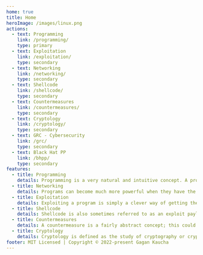 ```yaml
---
home: true
title: Home
heroImage: /images/linux.png
actions:
  - text: Programming
    link: /programming/
    type: primary
  - text: Exploitation
    link: /exploitation/
    type: secondary
  - text: Networking
    link: /networking/
    type: secondary
  - text: Shellcode
    link: /shellcode/
    type: secondary
  - text: Countermeasures
    link: /countermeasures/
    type: secondary
  - text: Cryptology
    link: /cryptology/
    type: secondary
  - text: GRC - Cybersecurity
    link: /grc/
    type: secondary
  - text: Black Hat PP
    link: /bhpp/
    type: secondary
features:
  - title: Programming
    details: Programming is a very natural and intuitive concept. A program is nothing more than a series of statements written in a specific language.
  - title: Networking
    details: Programs can become much more powerful when they have the ability to communicate with other programs via a network.
  - title: Exploitation
    details: Exploiting a program is simply a clever way of getting the computer to do what you want it to do, even if the currently running program was designed to prevent that action.
  - title: Shellcode
    details: Shellcode is also sometimes referred to as an exploit payload, since these self-contained programs do the real work once a program has been hacked.
  - title: Countermeasures
    details: A countermeasure is a fairly abstract concept; this could be a security product, a set of policies, a program, or simply just an attentive system administrator. 
  - title: Cryptology
    details: Cryptology is defined as the study of cryptography or cryptanalysis. Cryptography is simply the process of communicating secretly through the use of ciphers, and cryptanalysis is the process of cracking or deciphering such secret communications 
footer: MIT Licensed | Copyright © 2022-present Gagan Kaucha
---
```

